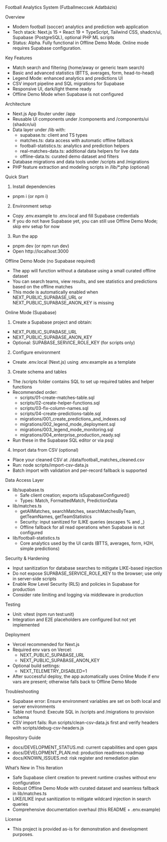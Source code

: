 Football Analytics System (Futballmeccsek Adatbázis)

Overview
- Modern football (soccer) analytics and prediction web application
- Tech stack: Next.js 15 + React 19 + TypeScript, Tailwind CSS, shadcn/ui, Supabase (PostgreSQL), optional PHP ML scripts
- Status: Alpha. Fully functional in Offline Demo Mode. Online mode requires Supabase configuration.

Key Features
- Match search and filtering (home/away or generic team search)
- Basic and advanced statistics (BTTS, averages, form, head-to-head)
- Legend Mode: enhanced analytics and predictions UI
- CSV import pipeline and SQL migrations for Supabase
- Responsive UI, dark/light theme ready
- Offline Demo Mode when Supabase is not configured

Architecture
- Next.js App Router under /app
- Reusable UI components under /components and /components/ui (shadcn/ui)
- Data layer under /lib with:
  - supabase.ts: client and TS types
  - matches.ts: data access with automatic offline fallback
  - football-statistics.ts: analytics and prediction helpers
  - real-matches-data.ts: additional data helpers for live data
  - offline-data.ts: curated demo dataset and filters
- Database migrations and data tools under /scripts and /migrations
- PHP feature extraction and modeling scripts in /lib/*.php (optional)

Quick Start
1) Install dependencies
- pnpm i  (or npm i)

2) Environment setup
- Copy .env.example to .env.local and fill Supabase credentials
- If you do not have Supabase yet, you can still use Offline Demo Mode; skip env setup for now

3) Run the app
- pnpm dev  (or npm run dev)
- Open http://localhost:3000

Offline Demo Mode (no Supabase required)
- The app will function without a database using a small curated offline dataset
- You can search teams, view results, and see statistics and predictions based on the offline matches
- This mode is automatically enabled when NEXT_PUBLIC_SUPABASE_URL or NEXT_PUBLIC_SUPABASE_ANON_KEY is missing

Online Mode (Supabase)
1) Create a Supabase project and obtain:
- NEXT_PUBLIC_SUPABASE_URL
- NEXT_PUBLIC_SUPABASE_ANON_KEY
- Optional: SUPABASE_SERVICE_ROLE_KEY (for scripts only)

2) Configure environment
- Create .env.local (Next.js) using .env.example as a template

3) Create schema and tables
- The /scripts folder contains SQL to set up required tables and helper functions
- Recommended order:
  - scripts/01-create-matches-table.sql
  - scripts/02-create-helper-functions.sql
  - scripts/03-fix-column-names.sql
  - scripts/04-create-predictions-table.sql
  - migrations/001_create_predictions_and_indexes.sql
  - migrations/002_legend_mode_deployment.sql
  - migrations/003_legend_mode_monitoring.sql
  - migrations/004_enterprise_production_ready.sql
- Run these in the Supabase SQL editor or via psql

4) Import data from CSV (optional)
- Place your cleaned CSV at ./data/football_matches_cleaned.csv
- Run: node scripts/import-csv-data.js
- Batch import with validation and per-record fallback is supported

Data Access Layer
- lib/supabase.ts
  - Safe client creation; exports isSupabaseConfigured()
  - Types: Match, FormattedMatch, PredictionData
- lib/matches.ts
  - getAllMatches, searchMatches, searchMatchesByTeam, getTeamNames, getTeamStatistics
  - Security: input sanitized for ILIKE queries (escapes % and _)
  - Offline fallback for all read operations when Supabase is not configured
- lib/football-statistics.ts
  - Core analytics used by the UI cards (BTTS, averages, form, H2H, simple predictions)

Security & Hardening
- Input sanitization for database searches to mitigate LIKE-based injection
- Do not expose SUPABASE_SERVICE_ROLE_KEY to the browser; use only in server-side scripts
- Enable Row Level Security (RLS) and policies in Supabase for production
- Consider rate limiting and logging via middleware in production

Testing
- Unit: vitest (npm run test:unit)
- Integration and E2E placeholders are configured but not yet implemented

Deployment
- Vercel recommended for Next.js
- Required env vars on Vercel:
  - NEXT_PUBLIC_SUPABASE_URL
  - NEXT_PUBLIC_SUPABASE_ANON_KEY
- Optional build settings:
  - NEXT_TELEMETRY_DISABLED=1
- After successful deploy, the app automatically uses Online Mode if env vars are present; otherwise falls back to Offline Demo Mode

Troubleshooting
- Supabase error: Ensure environment variables are set on both local and server environments
- Table not found: Execute SQL in /scripts and /migrations to provision schema
- CSV import fails: Run scripts/clean-csv-data.js first and verify headers with scripts/debug-csv-headers.js

Repository Guide
- docs/DEVELOPMENT_STATUS.md: current capabilities and open gaps
- docs/DEVELOPMENT_PLAN.md: production readiness roadmap
- docs/KNOWN_ISSUES.md: risk register and remediation plan

What’s New in This Iteration
- Safe Supabase client creation to prevent runtime crashes without env configuration
- Robust Offline Demo Mode with curated dataset and seamless fallback in lib/matches.ts
- LIKE/ILIKE input sanitization to mitigate wildcard injection in search queries
- Comprehensive documentation overhaul (this README + .env.example)

License
- This project is provided as-is for demonstration and development purposes.
